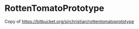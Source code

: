 RottenTomatoPrototype
============

Copy of https://bitbucket.org/sirchristian/rottentomatoprototype
